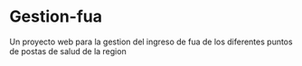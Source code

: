 # Gestion-fua
Un proyecto web para la gestion del ingreso de fua de los diferentes puntos de postas de salud de la region
